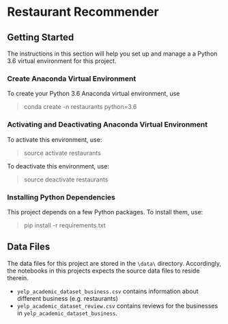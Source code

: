 # Restaurant Recommender


## Getting Started
The instructions in this section will help you set up and manage a a Python 3.6 virtual environment for this project.

### Create Anaconda Virtual Environment
To create your Python 3.6 Anaconda virtual environment, use

  > conda create -n restaurants python=3.6

### Activating and Deactivating Anaconda Virtual Environment
To activate this environment, use:
  > source activate restaurants

To deactivate this environment, use:
  > source deactivate restaurants

### Installing Python Dependencies
This project depends on a few Python packages. To install them, use:

  > pip install -r requirements.txt


## Data Files
The data files for this project are stored in the `\data\` directory. Accordingly, the notebooks in this projects expects the source data files to reside therein.

- `yelp_academic_dataset_business.csv` contains information about different business (e.g. restaurants)
- `yelp_academic_dataset_review.csv` contains reviews for the businesses in `yelp_academic_dataset_business`.

